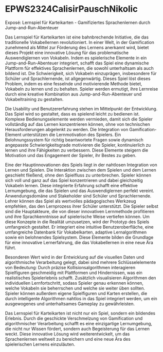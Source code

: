 # EPWS2324CalisirPauschNikolic



Exposé: Lernspiel für Karteikarten - Gamifiziertes Sprachenlernen durch Jump-and-Run-Abenteuer

Das Lernspiel für Karteikarten ist eine bahnbrechende Initiative, die das traditionelle Vokabellernen revolutioniert. In einer Welt, in der Gamification zunehmend als Mittel zur Förderung des Lernens anerkannt wird, bietet dieses Projekt eine innovative Lösung für das problematische Auswendiglernen von Vokabeln. Indem es spielerische Elemente in ein Jump-and-Run-Abenteuer integriert, schafft das Spiel eine dynamische Plattform für effektives Sprachenlernen, die sowohl unterhaltsam als auch bildend ist.
Die Schwierigkeit, sich Vokabeln einzuprägen, insbesondere für Schüler und Sprachlernende, ist allgegenwärtig. Dieses Spiel löst dieses Problem, indem es eine fesselnde und motivierende Methode bietet, Vokabeln zu lernen und zu behalten. Spieler werden ermutigt, ihre Lernreise durch eine kreative Kombination aus Jump-and-Run-Abenteuer und Vokabeltraining zu gestalten.

Die Usability und Benutzererfahrung stehen im Mittelpunkt der Entwicklung. Das Spiel wird so gestaltet, dass es spielend leicht zu bedienen ist. Komplexe Bedienungselemente werden vermieden, damit sich die Spieler vollständig auf das Lernen konzentrieren können, ohne von technischen Herausforderungen abgelenkt zu werden.
Die Integration von Gamification-Element unterstützen die Lernmotivation des Spielers. Ein Belohnungssystem für richtig beantwortete Fragen sowie dynamisch angepasste Schwierigkeitsgrade motivieren die Spieler, kontinuierlich zu lernen und ihre Fähigkeiten zu verbessern. Diese Elemente steigern die Motivation und das Engagement der Spieler, ihr Bestes zu geben.

Eine der Hauptinnovationen des Spiels liegt in der nahtlosen Integration von Lernen und Spielen. Die Interaktion zwischen dem Spielen und dem Lernen geschieht fließend, ohne den Spielfluss zu unterbrechen. Spieler können sich voll und ganz auf das Spiel konzentrieren und dabei gleichzeitig Vokabeln lernen. Diese integrierte Erfahrung schafft eine effektive Lernumgebung, die das Spielen und das Auswendiglernen perfekt vereint.
Anwendungsdomäne und Stakeholder sind Schüler und Sprachlernende. Lehrer können das Spiel als wertvolles pädagogisches Werkzeug empfehlen, das den Lernprozess ihrer Schüler unterstützt. Die Spieler selbst sind die Hauptakteure, die von dieser innovativen Lernmethode profitieren und ihre Sprachkenntnisse auf spielerische Weise vertiefen können.
Um diese Konzepte in die Realität umzusetzen, wird der Prototyp des Spiels umfangreich gestaltet. Er integriert eine intuitive Benutzeroberfläche, eine umfangreiche Datenbank für Vokabelkarten, adaptive Lernalgorithmen sowie ein belohnendes Spielsystem. Diese Elemente bilden die Grundlage für eine innovative Lernerfahrung, die das Vokabellernen in eine neue Ära führt.

Besonderen Wert wird in der Entwicklung auf die visuellen Daten und algorithmische Verarbeitung gelegt, dabei sind mehrere Schlüsselelemente von Bedeutung:
Durch präzise Kollisionsalgorithmen interagieren Spielfiguren geschmeidig mit Plattformen und Hindernissen, was ein realistisches Spielerlebnis schafft. Zusätzlich visualisieren Algorithmen den individuellen Lernfortschritt, sodass Spieler genau erkennen können, welche Vokabeln sie beherrschen und welche sie weiter üben sollten. Spieler können außerdem eigene Spielfiguren und Karten erstellen, die durch intelligente Algorithmen nahtlos in das Spiel integriert werden, um ein ausgewogenes und unterhaltsames Gameplay zu gewährleisten.

Das Lernspiel für Karteikarten ist nicht nur ein Spiel, sondern ein bildendes Erlebnis. Durch die geschickte Verschmelzung von Gamification und algorithmischer Verarbeitung schafft es eine einzigartige Lernumgebung, die nicht nur Wissen fördert, sondern auch Begeisterung für das Lernen weckt. Diese innovative Lösung wird weiterentwickelt, um das Sprachenlernen weltweit zu bereichern und eine neue Ära des spielerischen Lernens einzuläuten.

